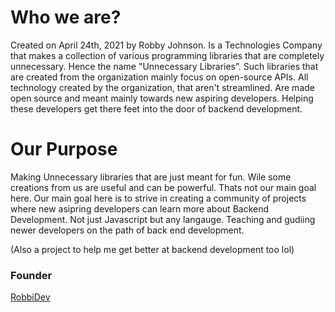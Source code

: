 
# Who we are?
Created on April 24th, 2021 by Robby Johnson. Is a Technologies Company that makes a collection of various programming libraries that are completely unnecessary. Hence the name "Unnecessary Libraries”. Such libraries that are created from the organization mainly focus on open-source APIs. All technology created by the organization, that aren't streamlined. Are made open source and meant mainly towards new aspiring developers. Helping these developers get there feet into the door of backend development. 

# Our Purpose
Making Unnecessary libraries that are just meant for fun. Wile some creations from us are useful and can be powerful. Thats not our main goal here. Our main goal here is to strive in creating a community of projects where new asipring developers can learn more about Backend Development. Not just Javascript but any langauge. Teaching and gudiing newer developers on the path of back end development.

(Also a project to help me get better at backend development too lol)

### Founder
[RobbiDev](https://github.com/RobbiDev)
